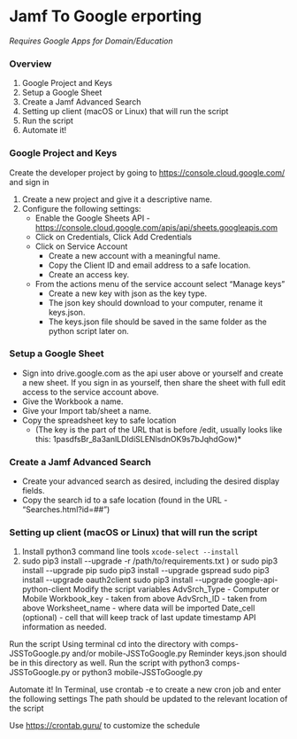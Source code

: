 # Jamf To Google erporting

*Requires Google Apps for Domain/Education*

### Overview
1. Google Project and Keys
2. Setup a Google Sheet
3. Create a Jamf Advanced Search
4. Setting up client (macOS or Linux) that will run the script
5. Run the script
6. Automate it!

### Google Project and Keys
Create the developer project by going to https://console.cloud.google.com/ and sign in
 1. Create a new project and give it a descriptive name.
 2. Configure the following settings: 
	* Enable the Google Sheets API - https://console.cloud.google.com/apis/api/sheets.googleapis.com
	* Click on Credentials, Click Add Credentials
	* Click on Service Account
		* Create a new account with a meaningful name.
		* Copy the Client ID and email address to a safe location.
		* Create an access key.
	* From the actions menu of the service account select “Manage keys”
		* Create a new key with json as the key type.
		* The json key should download to your computer, rename it keys.json.
		* The keys.json file should be saved in the same folder as the python script later on.

### Setup a Google Sheet
* Sign into drive.google.com as the api user above or yourself and create a new sheet. If you sign in as yourself, then share the sheet with full edit access to the service account above. 
* Give the Workbook a name.
* Give your Import tab/sheet a name.
* Copy the spreadsheet key to safe location 
	* (The key is the part of the URL that is before /edit, usually looks like this: 1pasdfsBr_8a3anlLDIdiSLENlsdnOK9s7bJqhdGow)*

### Create a Jamf Advanced Search
* Create your advanced search as desired, including the desired display fields.
* Copy the search id to a safe location (found in the URL - “Searches.html?id=##”)

### Setting up client (macOS or Linux) that will run the script
1. Install python3 command line tools
	`xcode-select --install`
2. sudo pip3 install --upgrade -r /path/to/requirements.txt ) or 
sudo pip3 install --upgrade pip
sudo pip3 install --upgrade gspread
sudo pip3 install --upgrade oauth2client
sudo pip3 install --upgrade google-api-python-client
Modify the script variables 
AdvSrch_Type - Computer or Mobile
Workbook_key - taken from above
AdvSrch_ID - taken from above 
Worksheet_name - where data will be imported
Date_cell (optional) - cell that will keep track of last update timestamp
API information as needed. 

Run the script
Using terminal cd into the directory with comps-JSSToGoogle.py and/or mobile-JSSToGoogle.py
Reminder keys.json should be in this directory as well. 
Run the script with python3 comps-JSSToGoogle.py or python3 mobile-JSSToGoogle.py

Automate it!
In Terminal, use crontab -e to create a new cron job and enter the following settings
 The path should be updated to the relevant location of the script

Use https://crontab.guru/ to customize the schedule
